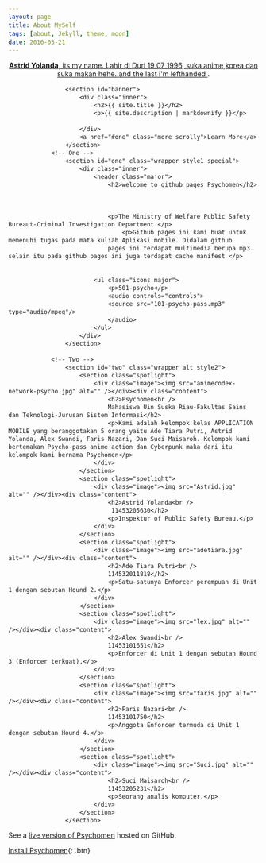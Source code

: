 ```yaml
---
layout: page
title: About MySelf
tags: [about, Jekyll, theme, moon]
date: 2016-03-21
---
```

    
<center><a href="http://astridyolanda.github.io/"><b>Astrid Yolanda</b>, its my name. Lahir di Duri 19 07 1996, suka anime,korea dan suka makan hehe..and the last i'm lefthanded </a> .</center>

<!-- Banner -->
				
					<section id="banner">
						<div class="inner">
							<h2>{{ site.title }}</h2>
							<p>{{ site.description | markdownify }}</p>
							
						</div>
						<a href="#one" class="more scrolly">Learn More</a>
					</section>
				<!-- One -->
					<section id="one" class="wrapper style1 special">
						<div class="inner">
							<header class="major">
								<h2>welcome to github pages Psychomen</h2>
								
							
								
 								<p>The Ministry of Welfare Public Safety Bureaut-Criminal Investigation Department.</p>
 							        <p>Github pages ini kami buat untuk memenuhi tugas pada mata kuliah Aplikasi mobile. Didalam github
 								pages ini terdapat multimedia berupa mp3. selain itu pada github pages ini juga terdapat cache manifest </p>
 							
 								
							<ul class="icons major">
								<p>501-psycho</p>
								<audio controls="controls">
								<source src="101-psycho-pass.mp3" type="audio/mpeg"/>
								</audio>
							</ul>
						</div>
					</section>

				<!-- Two -->
					<section id="two" class="wrapper alt style2">
						<section class="spotlight">
							<div class="image"><img src="animecodex-network-psycho.jpg" alt="" /></div><div class="content">
								<h2>Psychomen<br />
								Mahasiswa Uin Suska Riau-Fakultas Sains dan Teknologi-Jurusan Sistem Informasi</h2>
								<p>Kami adalah kelompok kelas APPLICATION MOBILE yang beranggotakan 5 orang yaitu Ade Tiara Putri, Astrid Yolanda, Alex Swandi, Faris Nazari, Dan Suci Maisaroh. Kelompok kami bertemakan Psycho-pass anime action dan Cyberpunk maka dari itu kelompok kami bernama Psychomen</p>
							</div>
						</section>
						<section class="spotlight">
							<div class="image"><img src="Astrid.jpg" alt="" /></div><div class="content">
								<h2>Astrid Yolanda<br />
								 11453205630</h2>
								<p>Inspektur of Public Safety Bureau.</p>
							</div>
						</section>
						<section class="spotlight">
							<div class="image"><img src="adetiara.jpg" alt="" /></div><div class="content">
								<h2>Ade Tiara Putri<br />
								114532011818</h2>
								<p>Satu-satunya Enforcer perempuan di Unit 1 dengan sebutan Hound 2.</p>
							</div>
						</section>
						<section class="spotlight">
							<div class="image"><img src="lex.jpg" alt="" /></div><div class="content">
								<h2>Alex Swandi<br />
								11453101651</h2>
								<p>Enforcer di Unit 1 dengan sebutan Hound 3 (Enforcer terkuat).</p>
							</div>
						</section>
						<section class="spotlight">
							<div class="image"><img src="faris.jpg" alt="" /></div><div class="content">
								<h2>Faris Nazari<br />
								11453101750</h2>
								<p>Anggota Enforcer termuda di Unit 1 dengan sebutan Hound 4.</p>
							</div>
						</section>
						<section class="spotlight">
							<div class="image"><img src="Suci.jpg" alt="" /></div><div class="content">
								<h2>Suci Maisaroh<br />
								11453205231</h2>
								<p>Seorang analis komputer.</p>
							</div>
						</section>
					</section>





See a [live version of Psychomen](http://astridyolanda.github.io/) hosted on GitHub.


      
[Install Psychomen](https://github.com/astridyolanda/){: .btn}
